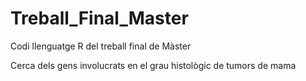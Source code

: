 # Treball_Final_Master
Codi llenguatge R del treball final de Màster

 Cerca dels gens involucrats en el grau histològic de tumors de mama
